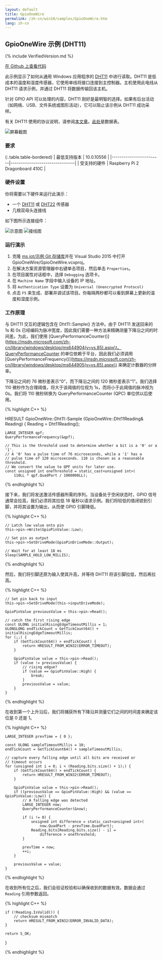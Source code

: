 ```yaml
---
layout: default
title: GpioOneWire
permalink: /zh-cn/win10/samples/GpioOneWire.htm
lang: zh-cn
---
```


## GpioOneWire 示例 \(DHT11\)

{% include VerifiedVersion.md %}

[在 Github 上查看代码](https://github.com/ms-iot/samples/blob/develop/GpioOneWire)

此示例显示了如何从通用 Windows 应用程序的 [DHT11](https://www.adafruit.com/product/386) 中进行读取。DHT11 是低成本的温度和湿度传感器，它使用单线将接口连接到主控制器。主机使用此电线从 DHT11 请求示例，并通过 DHT11 将数据传输回该主机。

针对 GPIO API 可以处理的内容，DHT11 刚好是最明智的选择。如果有后台活动（如网络、USB、文件系统或图形活动），它可以阻止该示例从 DHT11 成功采样。

有关 DHT11 使用的协议说明，请参阅[本文章](http://embedded-lab.com/blog/?p=4333)。[此处](http://akizukidenshi.com/download/ds/aosong/DHT11.pdf)是数据表。

![屏幕截图]({{site.baseurl}}/Resources/images/GpioOneWireScreen1.png)

### 要求

{:.table.table-bordered}
| 最低支持版本 | 10\.0.10556 |
|-------------------------|---------------------------------|
| 受支持的硬件 | Raspberry Pi 2<br />Dragonboard 410C |

### 硬件设置

你将需要以下硬件来运行此演示：

 * 一个 [DHT11](https://www.adafruit.com/product/386) 或 [DHT22](http://www.adafruit.com/products/385) 传感器
 * 几根双母头连接线

如下图所示连接组件：

![示意图]({{site.baseurl}}/Resources/images/GpioOneWireSchematic.png) ![接线图]({{site.baseurl}}/Resources/images/GpioOneWireFritz.png)

### 运行演示

 1. 克隆 [ms iot/示例 Git 存储库](https://github.com/ms-iot/samples/blob/develop/GpioOneWire)并在 Visual Studio 2015 中打开 GpioOneWire/GpioOneWire.vcxproj。
 1. 在解决方案资源管理器中右键单击项目，然后单击 `Properties`。
 1. 在项目属性对话框中，选择 `Debugging` 选项卡。
 1. 在 `Machine Name` 字段中输入设备的 IP 地址。
 1. 将 `Authentication Type` 设置为 `Universal (Unencrypted Protocol)`
 1. 点击 `F5` 来生成、部署并调试该项目。你每隔两秒都可以看到屏幕上更新的温度和湿度示例。

### 工作原理

与 DHT11 交互的逻辑包含在 Dht11::Sample\(\) 方法中。由于 DHT11 发送回来的 1s 和 0s 已经编码为脉冲宽度，因此我们需要一种方法来精确测量下降沿之间的时间差。为此，我们使用 \[QueryPerformanceCounter\(\)\]\(https://msdn.microsoft.com/zh-cn/library/windows/desktop/ms644904(v=vs.85).aspx\)。QueryPerformanceCounter 的单位依赖于平台，因此我们必须调用 \[QueryPerformanceFrequency\(\)\]\(https://msdn.microsoft.com/zh-cn/library/windows/desktop/ms644905(v=vs.85).aspx\) 来确定计数器的分辨率。

下降沿之间的 76 微秒差表示“0”，而下降沿之间的 120 微秒差表示“1”。我们选择 110 微秒作为合理阈值，将大于该阈值的位视为 1s，而将小于此阈值的脉冲视为 0s。我们将 110 微秒转换为 QueryPerformanceCounter \(QPC\) 单位供以后使用。

{% highlight C++ %}

HRESULT GpioOneWire::Dht11::Sample (GpioOneWire::Dht11Reading& Reading)
{
    Reading = Dht11Reading();

    LARGE_INTEGER qpf;
    QueryPerformanceFrequency(&qpf);

    // This is the threshold used to determine whether a bit is a '0' or a '1'.
    // A '0' has a pulse time of 76 microseconds, while a '1' has a
    // pulse time of 120 microseconds. 110 is chosen as a reasonable threshold.
    // We convert the value to QPF units for later use.
    const unsigned int oneThreshold = static_cast<unsigned int>(
        110LL * qpf.QuadPart / 1000000LL);

{% endhighlight %}

接下来，我们将发送激活传感器所需的序列。当设备处于空闲状态时，GPIO 信号通常会拉高，我们必须将其拉低 18 毫秒以请求示例。我们将较低的值闭锁到引脚，并将其设置为输出，从而使 GPIO 引脚降低。

{% highlight C++ %}

    // Latch low value onto pin
    this->pin->Write(GpioPinValue::Low);

    // Set pin as output
    this->pin->SetDriveMode(GpioPinDriveMode::Output);

    // Wait for at least 18 ms
    Sleep(SAMPLE_HOLD_LOW_MILLIS);

{% endhighlight %}

然后，我们将引脚还原为输入使其升高，并等待 DHT11 将该引脚拉低，然后再拉高。

{% highlight C++ %}

    // Set pin back to input
    this->pin->SetDriveMode(this->inputDriveMode);

    GpioPinValue previousValue = this->pin->Read();

    // catch the first rising edge
    const ULONG initialRisingEdgeTimeoutMillis = 1;
    ULONGLONG endTickCount = GetTickCount64() + initialRisingEdgeTimeoutMillis;
    for (;;) {
        if (GetTickCount64() > endTickCount) {
            return HRESULT_FROM_WIN32(ERROR_TIMEOUT);
        }

        GpioPinValue value = this->pin->Read();
        if (value != previousValue) {
            // rising edgue?
            if (value == GpioPinValue::High) {
                break;
            }
            previousValue = value;
        }
    }

{% endhighlight %}

在收到第一个上升沿后，我们将捕获所有下降沿并测量它们之间的时间差来确定该位是 0 还是 1。

{% highlight C++ %}

    LARGE_INTEGER prevTime = { 0 };

    const ULONG sampleTimeoutMillis = 10;
    endTickCount = GetTickCount64() + sampleTimeoutMillis;

    // capture every falling edge until all bits are received or
    // timeout occurs
    for (unsigned int i = 0; i < (Reading.bits.size() + 1);) {
        if (GetTickCount64() > endTickCount) {
            return HRESULT_FROM_WIN32(ERROR_TIMEOUT);
        }

        GpioPinValue value = this->pin->Read();
        if ((previousValue == GpioPinValue::High) && (value == GpioPinValue::Low)) {
            // A falling edge was detected
            LARGE_INTEGER now;
            QueryPerformanceCounter(&now);

            if (i != 0) {
                unsigned int difference = static_cast<unsigned int>(
                    now.QuadPart - prevTime.QuadPart);
                Reading.bits[Reading.bits.size() - i] =
                    difference > oneThreshold;
            }

            prevTime = now;
            ++i;
        }

        previousValue = value;
    }

{% endhighlight %}

在收到所有位之后，我们会验证校验和以确保收到的数据有效。数据会通过 `Reading` 引用参数返回。

{% highlight C++ %}

    if (!Reading.IsValid()) {
        // checksum mismatch
        return HRESULT_FROM_WIN32(ERROR_INVALID_DATA);
    }

    return S_OK;
}

{% endhighlight %}

